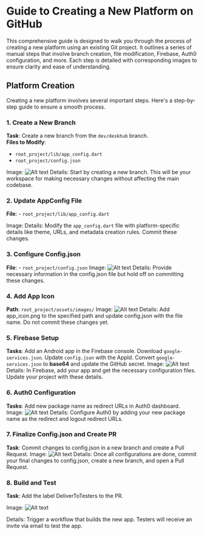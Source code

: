 # Guide to Creating a New Platform on GitHub

This comprehensive guide is designed to walk you through the process of creating a new platform using an existing Git project. It outlines a series of manual steps that involve branch creation, file modification, Firebase, Auth0 configuration, and more. Each step is detailed with corresponding images to ensure clarity and ease of understanding.

## Platform Creation

Creating a new platform involves several important steps. Here's a step-by-step guide to ensure a smooth process.

### 1. Create a New Branch

**Task**: Create a new branch from the `dev/deskhub` branch.  
**Files to Modify**:  
- `root_project/lib/app_config.dart`  
- `root_project/config.json`

Image: ![Alt text](s3platform_ec.europa.eu.jpg?raw=true "Optional Title")
Details: Start by creating a new branch. This will be your workspace for making necessary changes without affecting the main codebase.
### 2. Update AppConfig File

**File**: - `root_project/lib/app_config.dart`

Image: 
Details: Modify the `app_config.dart` file with platform-specific details like theme, URLs, and metadata creation rules. Commit these changes.
### 3. Configure Config.json

**File**: - `root_project/config.json`
Image: ![Alt text](s3platform_ec.europa.eu.jpg?raw=true "Optional Title")
Details: Provide necessary information in the config.json file but hold off on committing these changes.
### 4. Add App Icon

**Path**: `root_project/assets/images/`
Image: ![Alt text](s3platform_ec.europa.eu.jpg?raw=true "Optional Title")
Details: Add app_icon.png to the specified path and update config.json with the file name. Do not commit these changes yet.
### 5. Firebase Setup

**Tasks**:
Add an Android app in the Firebase console.
Download `google-services.json`.
Update `config.json` with the AppId.
Convert `google-services.json` to **base64** and update the GitHub secret.
Image: ![Alt text](s3platform_ec.europa.eu.jpg?raw=true "Optional Title")
Details: In Firebase, add your app and get the necessary configuration files. Update your project with these details.
### 6. Auth0 Configuration

**Tasks**:
Add new package name as redirect URLs in Auth0 dashboard.
Image: ![Alt text](s3platform_ec.europa.eu.jpg?raw=true "Optional Title")
Details: Configure Auth0 by adding your new package name as the redirect and logout redirect URLs.
### 7. Finalize Config.json and Create PR

**Task**: Commit changes to config.json in a new branch and create a Pull Request.
Image: ![Alt text](s3platform_ec.europa.eu.jpg?raw=true "Optional Title")
Details: Once all configurations are done, commit your final changes to config.json, create a new branch, and open a Pull Request.
### 8. Build and Test

**Task**: Add the label DeliverToTesters to the PR.

Image: ![Alt text](s3platform_ec.europa.eu.jpg?raw=true "Optional Title")

Details: Trigger a workflow that builds the new app. Testers will receive an invite via email to test the app.
